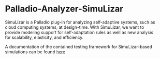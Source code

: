# Palladio-Analyzer-SimuLizar
SimuLizar is a Palladio plug-in for analyzing self-adaptive systems, such as cloud computing systems, at design-time. With SimuLizar, we want to provide modeling support for self-adaptation rules as well as new analysis for scalability, elasticity, and efficiency.

A documentation of the contained testing framework for SimuLizar-based simulations can be found [here](bundles/org.palladiosimulator.simulizar.test.commons/README.md)
